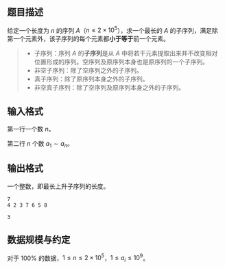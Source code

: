## 题目描述

给定一个长度为 $n$ 的序列 $A$（$n\le 2\times 10^5$），求一个最长的 $A$ 的子序列，满足除第一个元素外，该子序列的每个元素都**小于等于**前一个元素。

> - 子序列：序列 $A$ 的**子序列**是从 $A$ 中将若干元素提取出来并不改变相对位置形成的序列。空序列及原序列本身也是原序列的一个子序列。
> - 非空子序列：除了空序列之外的子序列。
> - 真子序列：除了原序列本身之外的子序列。
> - 非空真子序列：除了空序列及原序列本身之外的子序列。

## 输入格式

第一行一个数 $n$。

第二行 $n$ 个数 $a_1\sim a_n$。

## 输出格式

一个整数，即最长上升子序列的长度。

```input1
7
4 2 3 7 6 5 8
```

```output1
3
```

## 数据规模与约定

对于 $100\%$ 的数据，$1 \le n \le 2\times 10^5$，$1\le a_i\le 10^9$。
